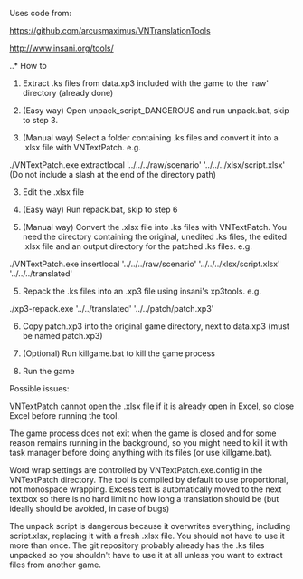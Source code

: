 Uses code from:

https://github.com/arcusmaximus/VNTranslationTools

http://www.insani.org/tools/

..* How to
1. Extract .ks files from data.xp3 included with the game to the 'raw' directory (already done)

2. (Easy way) Open unpack_script_DANGEROUS and run unpack.bat, skip to step 3. 

2. (Manual way) Select a folder containing .ks files and convert it into a .xlsx file with VNTextPatch. e.g. 

./VNTextPatch.exe extractlocal '../../../raw/scenario' '../../../xlsx/script.xlsx'
(Do not include a slash at the end of the directory path)

3. Edit the .xlsx file

4. (Easy way) Run repack.bat, skip to step 6

4. (Manual way) Convert the .xlsx file into .ks files with VNTextPatch. You need the directory containing the original, unedited .ks files, the edited .xlsx file and an output directory for the patched .ks files. e.g.

./VNTextPatch.exe insertlocal '../../../raw/scenario' '../../../xlsx/script.xlsx' '../../../translated'

5. Repack the .ks files into an .xp3 file using insani's xp3tools. e.g.

./xp3-repack.exe '../../translated' '../../patch/patch.xp3'

6. Copy patch.xp3 into the original game directory, next to data.xp3 (must be named patch.xp3)

7. (Optional) Run killgame.bat to kill the game process

8. Run the game

Possible issues:

VNTextPatch cannot open the .xlsx file if it is already open in Excel, so close Excel before running the tool.

The game process does not exit when the game is closed and for some reason remains running in the background, so you might need to kill it with task manager before doing anything with its files (or use killgame.bat).

Word wrap settings are controlled by VNTextPatch.exe.config in the VNTextPatch directory. The tool is compiled by default to use proportional, not monospace wrapping. Excess text is automatically moved to the next textbox so there is no hard limit no how long a translation should be (but ideally should be avoided, in case of bugs)

The unpack script is dangerous because it overwrites everything, including script.xlsx, replacing it with a fresh .xlsx file. You should not have to use it more than once. The git repository probably already has the .ks files unpacked so you shouldn't have to use it at all unless you want to extract files from another game.
